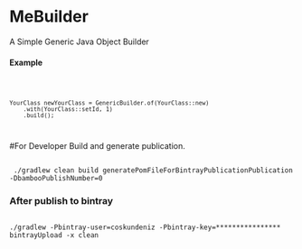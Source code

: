 # MeBuilder
A Simple Generic Java Object Builder


#### Example
<code>
    
    YourClass newYourClass = GenericBuilder.of(YourClass::new)
        .with(YourClass::setId, 1)
        .build();
        
</code>


#For Developer
Build and generate publication.

<code>
 ./gradlew clean build generatePomFileForBintrayPublicationPublication -DbambooPublishNumber=0
</code>


### After publish to bintray

<code>
./gradlew -Pbintray-user=coskundeniz -Pbintray-key=**************** bintrayUpload -x clean
</code>